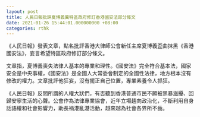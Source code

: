 ```yaml
---
layout: post
title: 人民日報批評夏博義冀特區政府修訂香港國安法部分條文
date: 2021-01-26 15:44:01.000000000 +08:00
categories: rthk
---
```


《人民日報》發表文章，點名批評香港大律師公會新任主席夏博義歪曲抹黑《香港國安法》，妄言希望特區政府修訂部分條文。

文章指，夏博義喪失法律人基本的專業和理性。《國安法》完全符合基本法，國家安全是中央事權，《國安法》是全國人大常委會制定的全國性法律，地方根本沒有修改的權力。文章批評他狂妄，沒有擺正自己位置，專業素養令人抓狂。

《人民日報》反問所謂的人權大狀們，有否聽到香港普通市民不願被黑暴滋擾、回歸安寧生活的心聲。公會作為法律專業協會，近年立場趨向政治化，不斷利用自身話語權和社會影響力，助長禍港亂港活動，越來越為社會各界所不齒。
